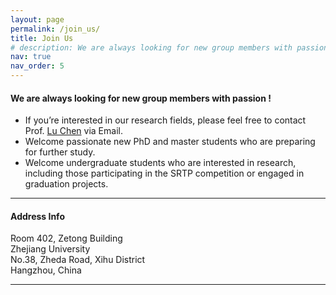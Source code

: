 ```yaml
---
layout: page
permalink: /join_us/
title: Join Us
# description: We are always looking for new group members with passion!
nav: true
nav_order: 5
---
```


#### **We are always looking for new group members with passion !**

* If you’re interested in our research fields, please feel free to contact Prof. [Lu Chen]() via Email.
* Welcome passionate new PhD and master students who are preparing for further study.
* Welcome undergraduate students who are interested in research, including those participating in the SRTP competition or engaged in graduation projects.

--- 

#### **Address Info**

Room 402, Zetong Building<br>
Zhejiang University<br>
No.38, Zheda Road, Xihu District<br>
Hangzhou, China

---

